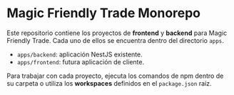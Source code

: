 # Magic Friendly Trade Monorepo

Este repositorio contiene los proyectos de **frontend** y **backend** para Magic Friendly Trade. Cada uno de ellos se encuentra dentro del directorio `apps`.

- `apps/backend`: aplicación NestJS existente.
- `apps/frontend`: futura aplicación de cliente.

Para trabajar con cada proyecto, ejecuta los comandos de npm dentro de su carpeta o utiliza los **workspaces** definidos en el `package.json` raíz.
